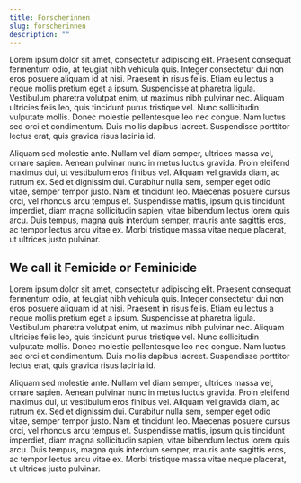 ```yaml
---
title: Forscherinnen
slug: forscherinnen
description: ""
---
```


Lorem ipsum dolor sit amet, consectetur adipiscing elit. Praesent consequat fermentum odio, at feugiat nibh vehicula quis. Integer consectetur dui non eros posuere aliquam id at nisi. Praesent in risus felis. Etiam eu lectus a neque mollis pretium eget a ipsum. Suspendisse at pharetra ligula. Vestibulum pharetra volutpat enim, ut maximus nibh pulvinar nec. Aliquam ultricies felis leo, quis tincidunt purus tristique vel. Nunc sollicitudin vulputate mollis. Donec molestie pellentesque leo nec congue. Nam luctus sed orci et condimentum. Duis mollis dapibus laoreet. Suspendisse porttitor lectus erat, quis gravida risus lacinia id.

Aliquam sed molestie ante. Nullam vel diam semper, ultrices massa vel, ornare sapien. Aenean pulvinar nunc in metus luctus gravida. Proin eleifend maximus dui, ut vestibulum eros finibus vel. Aliquam vel gravida diam, ac rutrum ex. Sed et dignissim dui. Curabitur nulla sem, semper eget odio vitae, semper tempor justo. Nam et tincidunt leo. Maecenas posuere cursus orci, vel rhoncus arcu tempus et. Suspendisse mattis, ipsum quis tincidunt imperdiet, diam magna sollicitudin sapien, vitae bibendum lectus lorem quis arcu. Duis tempus, magna quis interdum semper, mauris ante sagittis eros, ac tempor lectus arcu vitae ex. Morbi tristique massa vitae neque placerat, ut ultrices justo pulvinar.

## We call it Femicide or Feminicide

Lorem ipsum dolor sit amet, consectetur adipiscing elit. Praesent consequat fermentum odio, at feugiat nibh vehicula quis. Integer consectetur dui non eros posuere aliquam id at nisi. Praesent in risus felis. Etiam eu lectus a neque mollis pretium eget a ipsum. Suspendisse at pharetra ligula. Vestibulum pharetra volutpat enim, ut maximus nibh pulvinar nec. Aliquam ultricies felis leo, quis tincidunt purus tristique vel. Nunc sollicitudin vulputate mollis. Donec molestie pellentesque leo nec congue. Nam luctus sed orci et condimentum. Duis mollis dapibus laoreet. Suspendisse porttitor lectus erat, quis gravida risus lacinia id.

Aliquam sed molestie ante. Nullam vel diam semper, ultrices massa vel, ornare sapien. Aenean pulvinar nunc in metus luctus gravida. Proin eleifend maximus dui, ut vestibulum eros finibus vel. Aliquam vel gravida diam, ac rutrum ex. Sed et dignissim dui. Curabitur nulla sem, semper eget odio vitae, semper tempor justo. Nam et tincidunt leo. Maecenas posuere cursus orci, vel rhoncus arcu tempus et. Suspendisse mattis, ipsum quis tincidunt imperdiet, diam magna sollicitudin sapien, vitae bibendum lectus lorem quis arcu. Duis tempus, magna quis interdum semper, mauris ante sagittis eros, ac tempor lectus arcu vitae ex. Morbi tristique massa vitae neque placerat, ut ultrices justo pulvinar.
